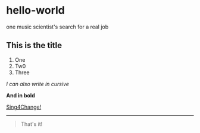 # hello-world
one music scientist's search for a real job
## This is the title
1. One
2. Tw0
3. Three
   
*I can also write in cursive*

**And in bold**

[Sing4Change!](https://sing4change.org)

---

> That's it!
